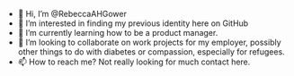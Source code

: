 - 👋 Hi, I’m @RebeccaAHGower
- 👀 I’m interested in finding my previous identity here on GitHub
- 🌱 I’m currently learning how to be a product manager.
- 💞️ I’m looking to collaborate on work projects for my employer, possibly other things to do with diabetes or compassion, especially for refugees.
- 📫 How to reach me? Not really looking for much contact here.

<!---
RebeccaAHGower/RebeccaAHGower is a ✨ special ✨ repository because its `README.md` (this file) appears on your GitHub profile.
You can click the Preview link to take a look at your changes.
--->
